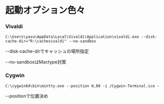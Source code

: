 # 起動オプション色々

### Vivaldi

    C:\Users\yasu\AppData\Local\Vivaldi\Application\vivaldi.exe --disk-cache-dir="R:\cachevivaldi" --no-sandbox

--disk-cache-dirでキャッシュの場所指定

--no-sandboxはMactype対策

### Cygwin

    C:\cygwin64\bin\mintty.exe --position 0,80 -i /Cygwin-Terminal.ico -

--positionで位置決め

